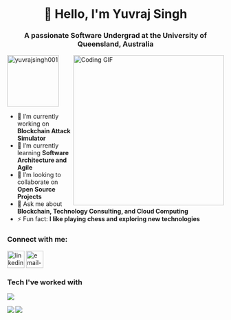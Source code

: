 <h1 align="center"> 👋 Hello, I'm Yuvraj Singh</h1>
<h3 align="center">A passionate Software Undergrad at the University of Queensland, Australia</h3>
<img src="https://komarev.com/ghpvc/?username=yuvrajsingh001&label=Profile%20views&color=3231b4&style=flat" alt="yuvrajsingh001" style="width:120px;"/>
<img align="right" src="https://media.giphy.com/media/bGgsc5mWoryfgKBx1u/giphy.gif" alt="Coding GIF" width="350" height="350">

- 🔭 I’m currently working on **Blockchain Attack Simulator**
- 🌱 I’m currently learning **Software Architecture and Agile**
- 👯 I’m looking to collaborate on **Open Source Projects**
- 💬 Ask me about **Blockchain, Technology Consulting, and Cloud Computing**
- ⚡ Fun fact: **I like playing chess and exploring new technologies**

<h3 align="left">Connect with me:</h3>
<p align="left">
<a href="https://linkedin.com/in/linkedin-profile" target="blank"><img align="center" src="https://img.icons8.com/color/48/000000/linkedin.png" alt="linkedin-profile" height="40" width="40" /></a>
<a href="mailto:yuvrajsingh8438@gmail.com" target="blank"><img align="center" src="https://img.icons8.com/fluent/48/000000/gmail.png" alt="email-address" height="40" width="40" /></a>
</p>

<h3 align="left">Tech I've worked with</h3>
<p align="left"> 
<a href="https://skillicons.dev">
<img src="https://skillicons.dev/icons?i=java,cpp,python,html,css,js,gcp,aws,docker,firebase,nodejs,postman&perline=6" />
</a>
</p>

<div>
  <a href="https://github.com/yuvrajsingh001/github-readme-stats">
  <img align="left" src="https://github-readme-stats.vercel.app/api?username=yuvrajsingh001&show_icons=true&theme=radical&rank_icon=github&count_private=true&card_width=450" />
</a>
<a href="https://github.com/yuvrajsingh001/github-readme-streak-stats">
  <img align="left" src="https://streak-stats.demolab.com/?user=yuvrajsingh001&theme=radical&card_width=450" />
</a>
</div>

